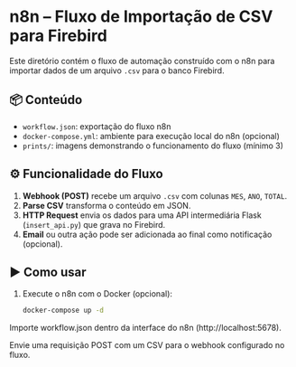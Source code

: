 # n8n – Fluxo de Importação de CSV para Firebird

Este diretório contém o fluxo de automação construído com o n8n para importar dados de um arquivo `.csv` para o banco Firebird.

## 📦 Conteúdo

- `workflow.json`: exportação do fluxo n8n
- `docker-compose.yml`: ambiente para execução local do n8n (opcional)
- `prints/`: imagens demonstrando o funcionamento do fluxo (mínimo 3)

## ⚙️ Funcionalidade do Fluxo

1. **Webhook (POST)** recebe um arquivo `.csv` com colunas `MES`, `ANO`, `TOTAL`.
2. **Parse CSV** transforma o conteúdo em JSON.
3. **HTTP Request** envia os dados para uma API intermediária Flask (`insert_api.py`) que grava no Firebird.
4. **Email** ou outra ação pode ser adicionada ao final como notificação (opcional).

## ▶️ Como usar

1. Execute o n8n com o Docker (opcional):
   ```bash
   docker-compose up -d
Importe workflow.json dentro da interface do n8n (http://localhost:5678).

Envie uma requisição POST com um CSV para o webhook configurado no fluxo.